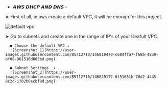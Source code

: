 - 𝘼𝙒𝙎 𝘿𝙃𝘾𝙋 𝘼𝙉𝘿 𝘿𝙉𝙎 -


➤ First of all, in aws create a default VPC, it will be enough for this project.

![default vpc](https://user-images.githubusercontent.com/85712710/146819084-f9565722-f2b0-49e1-9c60-3dc46e2dd7ee.png)

➤ Go to subnets and create one in the range of IP's of your Deafult VPC.
  
      ● Choose the default VPC ↓
      ![Screenshot_1](https://user-images.githubusercontent.com/85712710/146819470-c684ffa7-f68b-4839-bf08-961510d603bd.png)

      ● Subnet Settings  ↓
      ![Screenshot_2](https://user-images.githubusercontent.com/85712710/146820177-6f51651b-70d2-4445-8c2d-1702b0ecbf8d.png)
